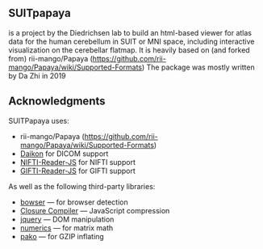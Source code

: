 ## SUITpapaya
is a project by the Diedrichsen lab to build an html-based viewer for atlas data for the human cerebellum in SUIT or MNI space, including interactive visualization on the cerebellar flatmap. 
It is heavily based on (and forked from) rii-mango/Papaya (https://github.com/rii-mango/Papaya/wiki/Supported-Formats)
The package was mostly written by Da Zhi in 2019

Acknowledgments
-----

SUITPapaya uses:
- rii-mango/Papaya (https://github.com/rii-mango/Papaya/wiki/Supported-Formats)
- [Daikon](https://github.com/rii-mango/Daikon) for DICOM support
- [NIFTI-Reader-JS](https://github.com/rii-mango/NIFTI-Reader-JS) for NIFTI support 
- [GIFTI-Reader-JS](https://github.com/rii-mango/GIFTI-Reader-JS) for GIFTI support 

As well as the following third-party libraries:
- [bowser](https://github.com/ded/bowser) &mdash; for browser detection
- [Closure Compiler](https://developers.google.com/closure/compiler/) &mdash; JavaScript compression
- [jquery](http://jquery.com/) &mdash; DOM manipulation
- [numerics](http://numericjs.com/) &mdash; for matrix math
- [pako](https://github.com/nodeca/pako) &mdash; for GZIP inflating
